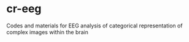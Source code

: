 # cr-eeg
Codes and materials for EEG analysis of categorical representation of complex images within the brain
